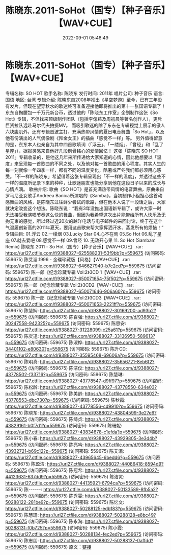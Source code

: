 ﻿---
title: 陈晓东.2011-SoHot（国专）【种子音乐】【WAV+CUE】
date: 2022-09-01 05:48:49
categories: WAV车载音乐、镜像
tags: 华语中文
---
# 陈晓东.2011-SoHot（国专）【种子音乐】【WAV+CUE】

专辑名称: SO HOT
歌手名称: 陈晓东
发行时间: 2011年
唱片公司: 种子音乐
语言: 国语
地区: 台湾
专辑介绍:
陈晓东自2008年推出《星空梦游》至今，已有三年没有发片，但现在望穿秋水的歌迷终可准备迎接他即将推出的第十一张国语专辑了！东东自掏腰包一千万元新台币，透过他的「陈晓东工作室」企划制作这张《So
Hot》专辑，不但找来顶级制作团队（包括李偲菘及周初晨等著名创作人），更斥巨资拉队远赴马尔代夫拍摄MV。
而吸引歌迷的除了东东在专辑视觉上展示的傲人六块腹肌外，还有专辑首波主打、充满热带风情的夏日电音舞曲「So
Hot」，以及他有份演出的人气偶像剧《拜金女王》的插曲「感觉不一样」等。
另外值得留意的是，东东本人也亲自为其中四首歌填词（「浮云」、「一缕烟」、「曾经」和「乱了星座」），据报灵感来自他好几段刻骨铭心的爱情回忆！
这张「陈晓东 SO HOT
2011」专辑收录的，是他这几年来所传递给大家知道的心情，因此他想要以「温度」来呈现每一首歌曲的不同之处，以及他对每一首歌曲的用心程度。其实人生的每一刻就像一年四季一样，都有不同的温度变化，酷暑或严冬我们都必须用心感受。「不一样的陈晓东」希望借着这张专辑呈现出「不一样的温度」，并透过这些不一样的温度所记录下来的种种，让歌迷朋友也能分享到他在这段日子以来的成长与心情点滴。
歌曲介绍:
歌曲《SO HOT》是首充满热带风情的电音舞曲，原曲来自罗马尼亚女歌手Andreea
Banica所演唱的《Samba》，当初制作小组担心这首动感舞曲的风格，是陈晓东过往鲜少尝试的歌路，但在他本人说了一段话之后，大家就决定改变这个想法。陈晓东说：“我有3年没推出国语新专辑了，或许大家一时无法接受我演唱节奏这么快的舞曲，但因为我希望这次出片能带给所有人快乐及无拘无束的感觉，所以经过近20次的越洋电话与电子邮件的来回讨论，终于在这个气温履创新高的2011年夏天，要用这首歌来帮大家挥洒汗水、蒸发所有的烦恼！”
专辑曲目:
01.浮云
02.一缕烟
03.Lucky Star
04.心不在焉
05.So Hot
06.乱了星座
07.就去爱吧
08.感觉不一样
09.曾经
10. 无敌开心果
11. So Hot (Sambam Remix)
陈晓东.2011 - So Hot（国专）【种子音乐】【WAV+CUE】.rar: https://url27.ctfile.com/f/9388027-625588231-53f9bb?p=559675
(访问密码: 559675)
陈艾湄.1996 - 金碟珍藏版【风格】【WAV+CUE】.rar: https://url27.ctfile.com/f/9388027-646627940-b7c2cd?p=559675
(访问密码: 559675)
陈一郎《纪念珍藏专辑 Vol:2》3CD 1【WAV+CUE】.rar: https://url27.ctfile.com/f/9388027-650071654-75f502?p=559675
(访问密码: 559675)
陈一郎《纪念珍藏专辑 Vol:2》3CD2【WAV+CUE】.rar: https://url27.ctfile.com/f/9388027-650071646-906a60?p=559675
(访问密码: 559675)
陈一郎《纪念珍藏专辑 Vol:2》3CD3【WAV+CUE】.rar: https://url27.ctfile.com/f/9388027-650071653-2221ff?p=559675
(访问密码: 559675)
陈慧娴: https://url27.ctfile.com/d/9388027-30169200-ad93b2?p=559675
(访问密码: 559675)
陈百强: https://url27.ctfile.com/d/9388027-30247558-942325?p=559675
(访问密码: 559675)
陈思安: https://url27.ctfile.com/d/9388027-31228099-c25a61?p=559675
(访问密码: 559675)
陈奕迅: https://url27.ctfile.com/d/9388027-33136950-589613?p=559675
(访问密码: 559675)
陈淑桦: https://url27.ctfile.com/d/9388027-34401102-e80630?p=559675
(访问密码: 559675)
陈升CD: https://url27.ctfile.com/d/9388027-35595468-69606a?p=559675
(访问密码: 559675)
陈明真: https://url27.ctfile.com/d/9388027-35656721-8eb6f2?p=559675
(访问密码: 559675)
陈洁仪: https://url27.ctfile.com/d/9388027-43778502-f33716?p=559675
(访问密码: 559675)
陈慧琳: https://url27.ctfile.com/d/9388027-43778547-d9ff97?p=559675
(访问密码: 559675)
陈松龄: https://url27.ctfile.com/d/9388027-43778550-634e03?p=559675
(访问密码: 559675)
陈美龄: https://url27.ctfile.com/d/9388027-43778553-dbc730?p=559675
(访问密码: 559675)
陈秋霞: https://url27.ctfile.com/d/9388027-43778556-cd9910?p=559675
(访问密码: 559675)
陈晓东: https://url27.ctfile.com/d/9388027-43804599-3e27e6?p=559675
(访问密码: 559675)
陈绮贞: https://url27.ctfile.com/d/9388027-43829161-b0f7d1?p=559675
(访问密码: 559675)
陈珊妮: https://url27.ctfile.com/d/9388027-43834678-c1efda?p=559675
(访问密码: 559675)
陈小春: https://url27.ctfile.com/d/9388027-43929805-3e3d4b?p=559675
(访问密码: 559675)
陈亮吟: https://url27.ctfile.com/d/9388027-43932721-b69c12?p=559675
(访问密码: 559675)
陈艾湄: https://url27.ctfile.com/d/9388027-43965645-6bedd6?p=559675
(访问密码: 559675)
陈盈洁: https://url27.ctfile.com/d/9388027-44086418-8594d9?p=559675
(访问密码: 559675)
陈冠希: https://url27.ctfile.com/d/9388027-44123631-637dd9?p=559675
(访问密码: 559675)
陈洁灵: https://url27.ctfile.com/d/9388027-44135921-6794ca?p=559675
(访问密码: 559675)
陈------: https://url27.ctfile.com/d/9388027-50133589-8fb5a2?p=559675
(访问密码: 559675)
陈秀雯: https://url27.ctfile.com/d/9388027-50288122-281be9?p=559675
(访问密码: 559675)
陈忆文: https://url27.ctfile.com/d/9388027-50288125-edb183?p=559675
(访问密码: 559675)
陈慧珊: https://url27.ctfile.com/d/9388027-50288128-e8bc49?p=559675
(访问密码: 559675)
陈永淘: https://url27.ctfile.com/d/9388027-50288131-f0b725?p=559675
(访问密码: 559675)
陈小霞: https://url27.ctfile.com/d/9388027-50288134-fec2ed?p=559675
(访问密码: 559675)
陈志朋: https://url27.ctfile.com/d/9388027-50288137-0affdd?p=559675
(访问密码: 559675)
原文：[链接](https://blog.sina.com.cn/s/blog_1647c7e7601030z5o.html)